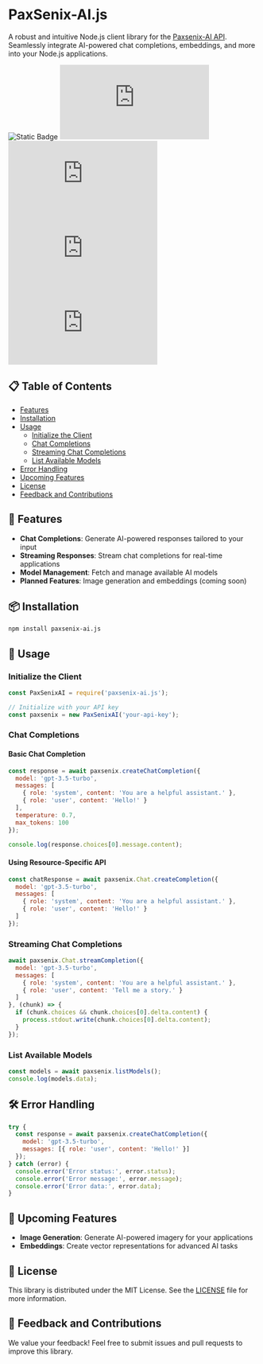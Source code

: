 # PaxSenix-AI.js

A robust and intuitive Node.js client library for the [Paxsenix-AI API](https://api.paxsenix.biz.id/docs). Seamlessly integrate AI-powered chat completions, embeddings, and more into your Node.js applications.

![Static Badge](https://img.shields.io/badge/PaxSenix-AI.js-blue)
![GitHub top language](https://img.shields.io/github/languages/top/Paxsenix0/paxsenix-ai.js)
![GitHub Repo stars](https://img.shields.io/github/stars/Paxsenix0/paxsenix-ai.js)
![GitHub issues](https://img.shields.io/github/issues/Paxsenix0/paxsenix-ai.js)
![NPM Downloads](https://img.shields.io/npm/dm/paxsenix-ai.js)

## 📋 Table of Contents

- [Features](#-features)
- [Installation](#-installation)
- [Usage](#-usage)
  - [Initialize the Client](#initialize-the-client)
  - [Chat Completions](#chat-completions)
  - [Streaming Chat Completions](#streaming-chat-completions)
  - [List Available Models](#list-available-models)
- [Error Handling](#️-error-handling)
- [Upcoming Features](#-upcoming-features)
- [License](#-license)
- [Feedback and Contributions](#-feedback-and-contributions)

## 🚀 Features

- **Chat Completions**: Generate AI-powered responses tailored to your input
- **Streaming Responses**: Stream chat completions for real-time applications
- **Model Management**: Fetch and manage available AI models
- **Planned Features**: Image generation and embeddings (coming soon)

## 📦 Installation

```bash
npm install paxsenix-ai.js
```

## 📖 Usage

### Initialize the Client

```javascript
const PaxSenixAI = require('paxsenix-ai.js');

// Initialize with your API key
const paxsenix = new PaxSenixAI('your-api-key');
```

### Chat Completions

#### Basic Chat Completion

```javascript
const response = await paxsenix.createChatCompletion({
  model: 'gpt-3.5-turbo',
  messages: [
    { role: 'system', content: 'You are a helpful assistant.' },
    { role: 'user', content: 'Hello!' }
  ],
  temperature: 0.7,
  max_tokens: 100
});

console.log(response.choices[0].message.content);
```

#### Using Resource-Specific API

```javascript
const chatResponse = await paxsenix.Chat.createCompletion({
  model: 'gpt-3.5-turbo',
  messages: [
    { role: 'system', content: 'You are a helpful assistant.' },
    { role: 'user', content: 'Hello!' }
  ]
});
```

### Streaming Chat Completions

```javascript
await paxsenix.Chat.streamCompletion({
  model: 'gpt-3.5-turbo',
  messages: [
    { role: 'system', content: 'You are a helpful assistant.' },
    { role: 'user', content: 'Tell me a story.' }
  ]
}, (chunk) => {
  if (chunk.choices && chunk.choices[0].delta.content) {
    process.stdout.write(chunk.choices[0].delta.content);
  }
});
```

### List Available Models

```javascript
const models = await paxsenix.listModels();
console.log(models.data);
```

## 🛠️ Error Handling

```javascript
try {
  const response = await paxsenix.createChatCompletion({
    model: 'gpt-3.5-turbo',
    messages: [{ role: 'user', content: 'Hello!' }]
  });
} catch (error) {
  console.error('Error status:', error.status);
  console.error('Error message:', error.message);
  console.error('Error data:', error.data);
}
```

## 🚧 Upcoming Features

- **Image Generation**: Generate AI-powered imagery for your applications
- **Embeddings**: Create vector representations for advanced AI tasks

## 📜 License

This library is distributed under the MIT License. See the [LICENSE](LICENSE) file for more information.

## 💬 Feedback and Contributions

We value your feedback! Feel free to submit issues and pull requests to improve this library.